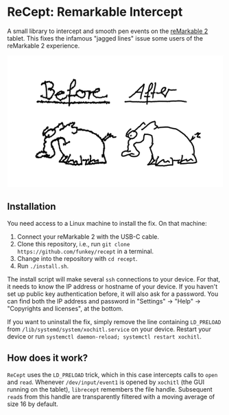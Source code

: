 ReCept: Remarkable Intercept
============================

A small library to intercept and smooth pen events on the [reMarkable
2](https://remarkable.com/) tablet. This fixes the infamous "jagged lines"
issue some users of the reMarkable 2 experience.

![before vs after](images/before_after.png)

Installation
------------

You need access to a Linux machine to install the fix. On that machine:

1. Connect your reMarkable 2 with the USB-C cable.
2. Clone this repository, i.e., run `git clone https://github.com/funkey/recept` in a terminal.
3. Change into the repository with `cd recept`.
4. Run `./install.sh`.

The install script will make several `ssh` connections to your device. For
that, it needs to know the IP address or hostname of your device. If you
haven't set up public key authentication before, it will also ask for a
password. You can find both the IP address and password in "Settings" -> "Help"
-> "Copyrights and licenses", at the bottom.

If you want to uninstall the fix, simply remove the line containing
`LD_PRELOAD` from `/lib/systemd/system/xochitl.service` on your device. Restart
your device or run `systemctl daemon-reload; systemctl restart xochitl`.

How does it work?
-----------------

`ReCept` uses the `LD_PRELOAD` trick, which in this case intercepts calls to
`open` and `read`. Whenever `/dev/input/event1` is opened by `xochitl` (the GUI
running on the tablet), `librecept` remembers the file handle. Subsequent
`read`s from this handle are transparently filtered with a moving average of
size 16 by default.
